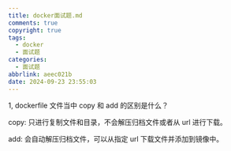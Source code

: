```yaml
---
title: docker面试题.md
comments: true
copyright: true
tags:
  - docker
  - 面试题
categories:
  - 面试题
abbrlink: aeec021b
date: 2024-09-23 23:55:03
---
```


1, dockerfile 文件当中 copy 和 add 的区别是什么？

copy: 只进行复制文件和目录，不会解压归档文件或者从 url 进行下载。

add:  会自动解压归档文件，可以从指定 url 下载文件并添加到镜像中。

